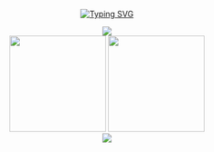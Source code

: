 <p align="center">
    <a href="https://git.io/typing-svg"><img src="https://readme-typing-svg.herokuapp.com?font=Source+Code+Pro&weight=900&size=32&pause=1000&color=F7F7F7&background=20085944&center=true&vCenter=true&random=true&width=434&lines=luolawlan" alt="Typing SVG" /></a>
</p>

<div align="center">
    <img  src="https://github-readme-streak-stats.herokuapp.com/?user=luolawlan" />
</div>

<div align="center">
    <span>  </span>
    <img height="170px" src="https://github-readme-stats.vercel.app/api?username=luolawlan" /><span>  </span><img height="170px" src="https://github-readme-stats.vercel.app/api/top-langs/?username=luolawlan&layout=compact&langs_count=8" />
    <span>  </span>
</div>

<div align="center">
    <img src="https://activity-graph.herokuapp.com/graph?username=luolawlan&theme=minimal" />
</div>